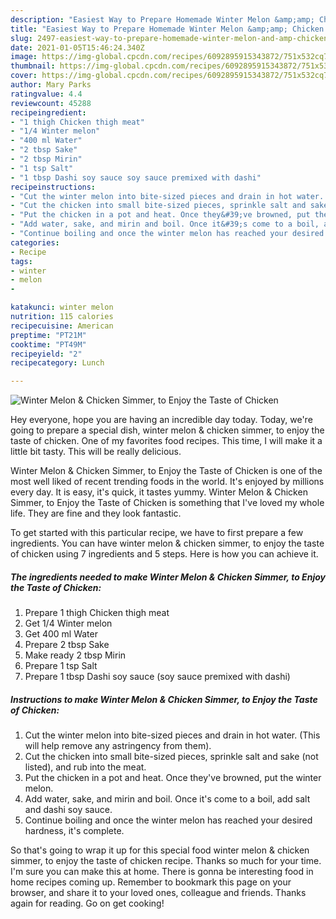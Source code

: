 ```yaml
---
description: "Easiest Way to Prepare Homemade Winter Melon &amp;amp; Chicken Simmer, to Enjoy the Taste of Chicken"
title: "Easiest Way to Prepare Homemade Winter Melon &amp;amp; Chicken Simmer, to Enjoy the Taste of Chicken"
slug: 2497-easiest-way-to-prepare-homemade-winter-melon-and-amp-chicken-simmer-to-enjoy-the-taste-of-chicken
date: 2021-01-05T15:46:24.340Z
image: https://img-global.cpcdn.com/recipes/6092895915343872/751x532cq70/winter-melon-chicken-simmer-to-enjoy-the-taste-of-chicken-recipe-main-photo.jpg
thumbnail: https://img-global.cpcdn.com/recipes/6092895915343872/751x532cq70/winter-melon-chicken-simmer-to-enjoy-the-taste-of-chicken-recipe-main-photo.jpg
cover: https://img-global.cpcdn.com/recipes/6092895915343872/751x532cq70/winter-melon-chicken-simmer-to-enjoy-the-taste-of-chicken-recipe-main-photo.jpg
author: Mary Parks
ratingvalue: 4.4
reviewcount: 45288
recipeingredient:
- "1 thigh Chicken thigh meat"
- "1/4 Winter melon"
- "400 ml Water"
- "2 tbsp Sake"
- "2 tbsp Mirin"
- "1 tsp Salt"
- "1 tbsp Dashi soy sauce soy sauce premixed with dashi"
recipeinstructions:
- "Cut the winter melon into bite-sized pieces and drain in hot water. (This will help remove any astringency from them)."
- "Cut the chicken into small bite-sized pieces, sprinkle salt and sake (not listed), and rub into the meat."
- "Put the chicken in a pot and heat. Once they&#39;ve browned, put the winter melon."
- "Add water, sake, and mirin and boil. Once it&#39;s come to a boil, add salt and dashi soy sauce."
- "Continue boiling and once the winter melon has reached your desired hardness, it&#39;s complete."
categories:
- Recipe
tags:
- winter
- melon
- 

katakunci: winter melon  
nutrition: 115 calories
recipecuisine: American
preptime: "PT21M"
cooktime: "PT49M"
recipeyield: "2"
recipecategory: Lunch

---
```



![Winter Melon &amp; Chicken Simmer, to Enjoy the Taste of Chicken](https://img-global.cpcdn.com/recipes/6092895915343872/751x532cq70/winter-melon-chicken-simmer-to-enjoy-the-taste-of-chicken-recipe-main-photo.jpg)

Hey everyone, hope you are having an incredible day today. Today, we're going to prepare a special dish, winter melon &amp; chicken simmer, to enjoy the taste of chicken. One of my favorites food recipes. This time, I will make it a little bit tasty. This will be really delicious.

Winter Melon &amp; Chicken Simmer, to Enjoy the Taste of Chicken is one of the most well liked of recent trending foods in the world. It's enjoyed by millions every day. It is easy, it's quick, it tastes yummy. Winter Melon &amp; Chicken Simmer, to Enjoy the Taste of Chicken is something that I've loved my whole life. They are fine and they look fantastic.




To get started with this particular recipe, we have to first prepare a few ingredients. You can have winter melon &amp; chicken simmer, to enjoy the taste of chicken using 7 ingredients and 5 steps. Here is how you can achieve it.

<!--inarticleads1-->

##### The ingredients needed to make Winter Melon &amp; Chicken Simmer, to Enjoy the Taste of Chicken:

1. Prepare 1 thigh Chicken thigh meat
1. Get 1/4 Winter melon
1. Get 400 ml Water
1. Prepare 2 tbsp Sake
1. Make ready 2 tbsp Mirin
1. Prepare 1 tsp Salt
1. Prepare 1 tbsp Dashi soy sauce (soy sauce premixed with dashi)




<!--inarticleads2-->

##### Instructions to make Winter Melon &amp; Chicken Simmer, to Enjoy the Taste of Chicken:

1. Cut the winter melon into bite-sized pieces and drain in hot water. (This will help remove any astringency from them).
1. Cut the chicken into small bite-sized pieces, sprinkle salt and sake (not listed), and rub into the meat.
1. Put the chicken in a pot and heat. Once they&#39;ve browned, put the winter melon.
1. Add water, sake, and mirin and boil. Once it&#39;s come to a boil, add salt and dashi soy sauce.
1. Continue boiling and once the winter melon has reached your desired hardness, it&#39;s complete.




So that's going to wrap it up for this special food winter melon &amp; chicken simmer, to enjoy the taste of chicken recipe. Thanks so much for your time. I'm sure you can make this at home. There is gonna be interesting food in home recipes coming up. Remember to bookmark this page on your browser, and share it to your loved ones, colleague and friends. Thanks again for reading. Go on get cooking!
